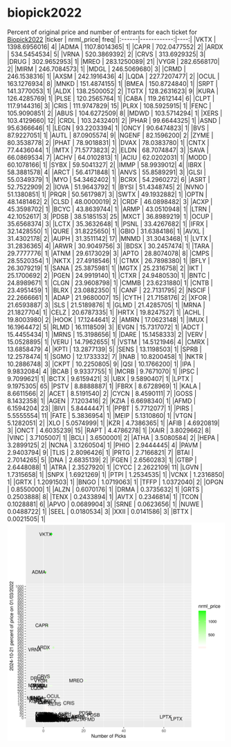 # biopick2022
Percent of original price and number of entrants for each ticket for [Biopick2022](https://twitter.com/hashtag/Biopick2022)
|ticker |   nrml_price| freq|
|:------|------------:|----:|
|VKTX   | 1398.6956016|    4|
|ADMA   | 1107.8014365|    1|
|CAPR   |  702.0477552|    2|
|ARDX   |  534.5454534|    5|
|VRNA   |  520.3869392|    2|
|CRVS   |  313.6929325|    3|
|DRUG   |  302.9652953|    1|
|MREO   |  283.1250089|   21|
|VYGR   |  282.6568170|    2|
|MIRM   |  246.7084573|    1|
|MDGL   |  246.5069680|    3|
|CRMD   |  246.1538316|    1|
|AXSM   |  242.1916436|    4|
|LQDA   |  227.7207477|    2|
|OCUL   |  163.1276934|    8|
|MNKD   |  151.4874155|    1|
|BMEA   |  150.8724840|    1|
|SRPT   |  141.3770053|    1|
|ALDX   |  138.2500052|    2|
|TGTX   |  128.2631623|    9|
|KURA   |  126.4285769|    1|
|PLSE   |  120.2565764|    1|
|CABA   |  119.2612144|    6|
|CLPT   |  117.9144316|    3|
|CRIS   |  111.9747829|   15|
|PLRX   |  108.5925915|    1|
|FENC   |  105.9090851|    2|
|ABUS   |  104.6272509|    8|
|MDWD   |  103.5714294|    1|
|XERS   |  103.4129660|   12|
|CRDL   |  103.2432401|    2|
|PHAR   |   99.6644325|    1|
|ASND   |   95.6366646|    1|
|LEGN   |   93.2203394|    1|
|ONCY   |   90.6474823|    1|
|BVS    |   87.9227051|    1|
|AUTL   |   87.0905574|    9|
|NGENF  |   82.1596200|    2|
|ZYME   |   80.3538778|    2|
|PHAT   |   78.9018831|    1|
|DVAX   |   78.0383780|    1|
|CNTX   |   77.4436044|    1|
|IMTX   |   71.5773823|    2|
|ELDN   |   68.7074847|    3|
|SAVA   |   66.0869534|    7|
|ACHV   |   64.0102813|    1|
|ACIU   |   62.0202031|    1|
|MODD   |   60.1078166|    1|
|SYBX   |   59.5041327|    2|
|IMMP   |   58.9939012|    4|
|IBRX   |   58.3881578|    4|
|ARCT   |   56.4171848|    1|
|ANVS   |   55.8589291|    3|
|GLSI   |   55.0349379|    1|
|MYO    |   54.3462402|    1|
|BCRX   |   54.2960272|    6|
|ASRT   |   52.7522909|    2|
|IOVA   |   51.9643792|    1|
|BYSI   |   51.4348745|    2|
|NVNO   |   51.1380851|    1|
|PRQR   |   50.5617987|    3|
|SWTX   |   49.1932882|    1|
|OPTN   |   48.1481462|    2|
|CLSD   |   48.0000019|    2|
|CRDF   |   46.0898482|    3|
|ACXP   |   45.3598702|    1|
|BCYC   |   43.8639744|    1|
|ARMP   |   43.0510948|    1|
|LTRN   |   42.1052617|    3|
|PDSB   |   38.5185153|   25|
|MXCT   |   36.8989219|    1|
|OCUP   |   35.6568374|    3|
|LCTX   |   35.3632648|    1|
|PSNL   |   33.4267682|    1|
|IFRX   |   32.1428550|    1|
|QURE   |   31.8225650|    1|
|GBIO   |   31.6384186|    1|
|AVXL   |   31.4302178|    2|
|AUPH   |   31.3511142|   17|
|MNMD   |   31.3043468|    1|
|LVTX   |   31.2836365|    4|
|ARWR   |   30.9049756|    3|
|BDSX   |   30.2457474|    1|
|TARA   |   29.7777776|    1|
|ATNM   |   29.6173029|    3|
|APTO   |   28.8074078|    8|
|CMPS   |   28.5520354|    1|
|NKTX   |   27.4918546|    1|
|CTMX   |   26.7898380|    1|
|BFLY   |   26.3079219|    1|
|SANA   |   25.3875981|    1|
|MGTX   |   25.2316758|    2|
|IKT    |   25.1700692|    2|
|PGEN   |   24.9919140|    1|
|CTXR   |   24.9480530|    1|
|BNTC   |   24.8989671|    1|
|CLGN   |   23.9608798|    1|
|CMMB   |   23.6231880|    1|
|CNTB   |   23.4951459|    1|
|BLRX   |   23.0882350|    1|
|CANF   |   22.7131795|    2|
|NSCIF  |   22.2666661|    1|
|ADAP   |   21.9680007|   15|
|CYTH   |   21.7158176|    2|
|XFOR   |   21.6593887|    3|
|SLS    |   21.5189876|    1|
|GLMD   |   21.4285705|    1|
|MRNA   |   21.1827704|    1|
|CELZ   |   20.6787335|    1|
|HRTX   |   19.8247527|    1|
|ACHL   |   19.8003980|    2|
|HOOK   |   17.1244641|    2|
|AMRN   |   17.0623148|    1|
|IMUX   |   16.1964472|    5|
|RLMD   |   16.1118509|    3|
|EVGN   |   15.7317072|    1|
|ADCT   |   15.4455434|    1|
|MRNS   |   15.3198656|    1|
|DARE   |   15.1458333|    2|
|VERV   |   15.0528895|    1|
|VERU   |   14.7962655|    1|
|VSTM   |   14.5121946|    4|
|CMRX   |   13.6858479|    4|
|KPTI   |   13.2877139|    5|
|SENS   |   13.1198503|    1|
|SPRB   |   12.2578474|    1|
|SGMO   |   12.1733332|    7|
|INAB   |   10.8200458|    1|
|NKTR   |   10.2886748|    3|
|CKPT   |   10.2250805|    9|
|QSI    |   10.1766200|    1|
|IPA    |    9.9832084|    4|
|BCAB   |    9.9337755|    1|
|MCRB   |    9.7671070|    1|
|IPSC   |    9.7099621|    1|
|BCTX   |    9.6159421|    3|
|UBX    |    9.5890407|    1|
|LPTX   |    9.1975305|   65|
|PSTV   |    8.8888887|    1|
|FBRX   |    8.6728969|    1|
|KALA   |    8.6611566|    2|
|ACET   |    8.5191540|    2|
|CYCN   |    8.4590111|    7|
|GOSS   |    8.1432358|    1|
|AGEN   |    7.1203416|    2|
|KZIA   |    6.6698340|    1|
|AFMD   |    6.1594204|   23|
|BIVI   |    5.8444447|    1|
|PPBT   |    5.7712077|    1|
|PIRS   |    5.5555554|   11|
|FATE   |    5.3836954|    1|
|MEIP   |    5.1310860|    1|
|VTGN   |    5.1282051|    2|
|XLO    |    5.0574999|    1|
|KZR    |    4.7386365|    1|
|AFIB   |    4.6920819|    3|
|ONCT   |    4.6035239|   15|
|RAPT   |    4.4786278|    1|
|XAIR   |    3.8029662|    8|
|VINC   |    3.7105007|    1|
|BCLI   |    3.6500001|    2|
|ATHA   |    3.5080584|    2|
|HEPA   |    3.2899125|    2|
|NCNA   |    3.1260504|    1|
|PHIO   |    2.9444445|    4|
|PAVM   |    2.9403794|    9|
|TLIS   |    2.8096426|    1|
|PRTG   |    2.7166821|    7|
|BTAI   |    2.7014265|    5|
|DNA    |    2.6835139|    2|
|FGEN   |    2.6560283|    1|
|GTBP   |    2.6448088|    1|
|ATRA   |    2.3527920|    1|
|CYCC   |    2.2622109|   11|
|LGVN   |    1.7315658|    1|
|SNPX   |    1.6921269|    1|
|PTPI   |    1.2534535|    1|
|VCNX   |    1.2316850|    1|
|GRTX   |    1.2091503|    1|
|BNGO   |    1.0719063|    1|
|TFFP   |    1.0372040|    2|
|OPGN   |    0.8550000|    1|
|ALZN   |    0.6070176|    1|
|DRMA   |    0.3735632|    1|
|GRTS   |    0.2503888|    8|
|TENX   |    0.2433894|    1|
|AVTX   |    0.2346814|    1|
|TCON   |    0.1028881|    6|
|APVO   |    0.0689904|    3|
|SRNE   |    0.0623656|    1|
|NUWE   |    0.0488722|    1|
|SEEL   |    0.0180534|    3|
|XXII   |    0.0141586|    3|
|BTTX   |    0.0021505|    1|
![retvspicks](biopicks.png?raw=true)
